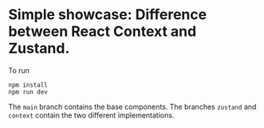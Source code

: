 # Simple showcase: Difference between React Context and Zustand.

To run

```
npm install
npm run dev
```

The `main` branch contains the base components. The branches `zustand` and `context` contain the two different implementations.

